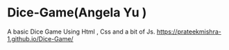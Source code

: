 # Dice-Game(Angela Yu )
A basic Dice Game Using Html , Css and a bit of Js.   https://prateekmishra-1.github.io/Dice-Game/
